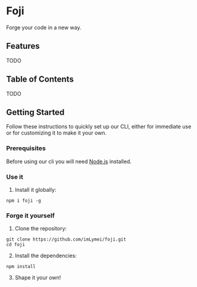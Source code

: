 # Foji

Forge your code in a new way.

## Features

TODO

## Table of Contents

TODO

## Getting Started

Follow these instructions to quickly set up our CLI, either for immediate use or for customizing it to make it your own.

### Prerequisites

Before using our cli you will need [Node.js](https://nodejs.org/) installed.

### Use it

1. Install it globally:

```shell
npm i foji -g
```

### Forge it yourself

1. Clone the repository:

```shell
git clone https://github.com/imLymei/foji.git
cd foji
```

2. Install the dependencies:

```shell
npm install
```

3. Shape it your own!
